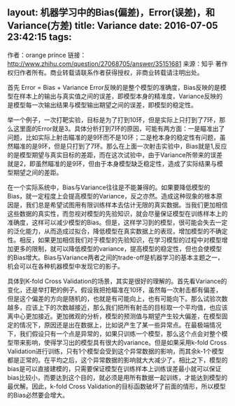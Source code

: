 layout: 机器学习中的Bias(偏差)，Error(误差)，和Variance(方差)
title: Variance
date: 2016-07-05 23:42:15
tags:
---
作者：orange prince
链接：http://www.zhihu.com/question/27068705/answer/35151681
来源：知乎
著作权归作者所有。商业转载请联系作者获得授权，非商业转载请注明出处。

首先 Error = Bias + Variance
Error反映的是整个模型的准确度，Bias反映的是模型在样本上的输出与真实值之间的误差，即模型本身的精准度，Variance反映的是模型每一次输出结果与模型输出期望之间的误差，即模型的稳定性。

举一个例子，一次打靶实验，目标是为了打到10环，但是实际上只打到了7环，那么这里面的Error就是3。具体分析打到7环的原因，可能有两方面：一是瞄准出了问题，比如实际上射击瞄准的是9环而不是10环；二是枪本身的稳定性有问题，虽然瞄准的是9环，但是只打到了7环。那么在上面一次射击实验中，Bias就是1,反应的是模型期望与真实目标的差距，而在这次试验中，由于Variance所带来的误差就是2，即虽然瞄准的是9环，但由于本身模型缺乏稳定性，造成了实际结果与模型期望之间的差距。

在一个实际系统中，Bias与Variance往往是不能兼得的。如果要降低模型的Bias，就一定程度上会提高模型的Variance，反之亦然。造成这种现象的根本原因是，我们总是希望试图用有限训练样本去估计无限的真实数据。当我们更加相信这些数据的真实性，而忽视对模型的先验知识，就会尽量保证模型在训练样本上的准确度，这样可以减少模型的Bias。但是，这样学习到的模型，很可能会失去一定的泛化能力，从而造成过拟合，降低模型在真实数据上的表现，增加模型的不确定性。相反，如果更加相信我们对于模型的先验知识，在学习模型的过程中对模型增加更多的限制，就可以降低模型的variance，提高模型的稳定性，但也会使模型的Bias增大。Bias与Variance两者之间的trade-off是机器学习的基本主题之一，机会可以在各种机器模型中发现它的影子。

具体到K-fold Cross Validation的场景，其实是很好的理解的。首先看Variance的变化，还是举打靶的例子。假设我把抢瞄准在10环，虽然每一次射击都有偏差，但是这个偏差的方向是随机的，也就是有可能向上，也有可能向下。那么试验次数越多，应该上下的次数越接近，那么我们把所有射击的目标取一个平均值，也应该离中心更加接近。更加微观的分析，模型的预测值与期望产生较大偏差，在模型固定的情况下，原因还是出在数据上，比如说产生了某一些异常点。在最极端情况下，我们假设只有一个点是异常的，如果只训练一个模型，那么这个点会对整个模型带来影响，使得学习出的模型具有很大的variance。但是如果采用k-fold Cross Validation进行训练，只有1个模型会受到这个异常数据的影响，而其余k-1个模型都是正常的。在平均之后，这个异常数据的影响就大大减少了。相比之下，模型的bias是可以直接建模的，只需要保证模型在训练样本上训练误差最小就可以保证bias比较小，而要达到这个目的，就必须是用所有数据一起训练，才能达到模型的最优解。因此，k-fold Cross Validation的目标函数破坏了前面的情形，所以模型的Bias必然要会增大。